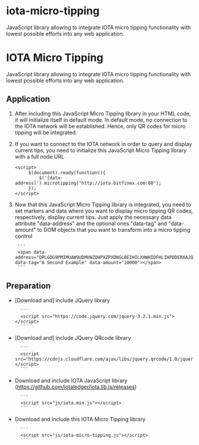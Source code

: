 # iota-micro-tipping
JavaScript library allowing to integrate IOTA micro tipping functionality with lowest possible efforts into any web application.

# IOTA Micro Tipping
JavaScript library allowing to integrate IOTA micro tipping functionality with lowest possible efforts into any web application.
  
## Application
1) After including this JavaScript Micro Tipping library in your HTML code, it will initialize itself in default mode. In default mode, no connection to the IOTA network will be established. Hence, only QR codes for micro tipping will be integrated.
2) If you want to connect to the IOTA network in order to query and display current tips, you need to initialize this JavaScript Micro Tipping library with a full node URL

    ```
    <script> 
         $(document).ready(function(){    
             $('[data-address]').microtipping("http://iota.bitfinex.com:80"); 
         });       
    </script>
    ```
    
3) Now that this JavaScript Micro Tipping library is integrated, you need to set markers and data where you want to display micro tipping QR codes, respectively, display current tips. Just apply the necessary data attribute "data-address" and the optional ones "data-tag" and "data-amount" to DOM objects that you want to transform into a micro tipping control

        ```
        <span data-address="QPLGOG9PMIMUAW9UDMUNZQHPXZPXDNGLBEIHILXHWHIOFHLIHPDDERXAJQKUQDEORMHSUWVZQE9JYSHIWADIIPAOJD" data-tag="A Second Example" data-amount="10000"></span>
        ```
    
## Preparation
- [Download and] include JQuery library

        ```
        <script src="https://code.jquery.com/jquery-3.2.1.min.js"></script>
        ```

- [Download and] include JQuery QRcode library

        ```
        <script src="https://cdnjs.cloudflare.com/ajax/libs/jquery.qrcode/1.0/jquery.qrcode.min.js"></script>
        ```
    
- Download and include IOTA JavaScript library (https://github.com/iotaledger/iota.lib.js/releases)

        ```
        <script src="js/iota.min.js"></script>
        ```
    
- Download and include this IOTA Micro Tipping library

        ```
        <script src="js/iota-micro-tipping.js"></script>
        ```
